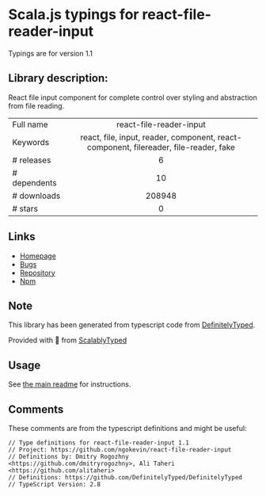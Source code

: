 
# Scala.js typings for react-file-reader-input

Typings are for version 1.1

## Library description:
React file input component for complete control over styling and abstraction from file reading.

|                    |                 |
| ------------------ | :-------------: |
| Full name          | react-file-reader-input |
| Keywords           | react, file, input, reader, component, react-component, filereader, file-reader, fake |
| # releases         | 6 |
| # dependents       | 10 |
| # downloads        | 208948 |
| # stars            | 0 |

## Links
- [Homepage](https://github.com/ngokevin/react-file-reader-input)
- [Bugs](https://github.com/ngokevin/react-file-reader-input/issues)
- [Repository](https://github.com/ngokevin/react-file-reader-input)
- [Npm](https://www.npmjs.com/package/react-file-reader-input)
    


## Note
This library has been generated from typescript code from [DefinitelyTyped](https://definitelytyped.org).

Provided with :purple_heart: from [ScalablyTyped](https://github.com/oyvindberg/ScalablyTyped)

## Usage
See [the main readme](../../readme.md) for instructions.

## Comments

These comments are from the typescript definitions and might be useful:
```
// Type definitions for react-file-reader-input 1.1
// Project: https://github.com/ngokevin/react-file-reader-input
// Definitions by: Dmitry Rogozhny <https://github.com/dmitryrogozhny>, Ali Taheri <https://github.com/alitaheri>
// Definitions: https://github.com/DefinitelyTyped/DefinitelyTyped
// TypeScript Version: 2.8

```

